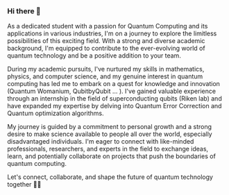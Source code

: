 ### Hi there 👋
As a dedicated student with a passion for Quantum Computing and its applications in various industries, I'm on a journey to explore the limitless possibilities of this exciting field. With a strong and diverse academic background, I'm equipped to contribute to the ever-evolving world of quantum technology and be a positive addition to your team.

During my academic pursuits, I've nurtured my skills in mathematics, physics, and computer science, and my genuine interest in quantum computing has led me to embark on a quest for knowledge and innovation (Quantum Womanium, QubitbyQubit ... ). I've gained valuable experience through an internship in the field of superconducting qubits (Riken lab) and have expanded my expertise by delving into Quantum Error Correction and Quantum optimization algorithms.

My journey is guided by a commitment to personal growth and a strong desire to make science available to people all over the world, especially disadvantaged individuals. I'm eager to connect with like-minded professionals, researchers, and experts in the field to exchange ideas, learn, and potentially collaborate on projects that push the boundaries of quantum computing.

Let's connect, collaborate, and shape the future of quantum technology together 🤝​👋​
<!--
**AymaneHassani/AymaneHassani** is a ✨ _special_ ✨ repository because its `README.md` (this file) appears on your GitHub profile.

Here are some ideas to get you started:

- 🔭 I’m currently working on ...
- 🌱 I’m currently learning ...
- 👯 I’m looking to collaborate on ...
- 🤔 I’m looking for help with ...
- 💬 Ask me about ...
- 📫 How to reach me: ...
- 😄 Pronouns: ...
- ⚡ Fun fact: ...
-->
